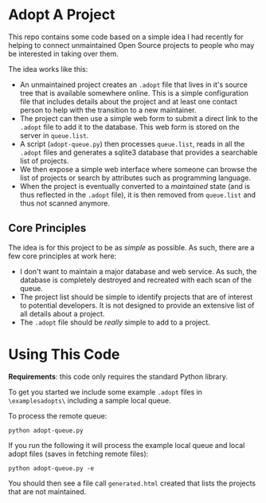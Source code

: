 # Adopt A Project

This repo contains some code based on a simple idea I had recently for helping to connect unmaintained Open Source projects to people who may be interested in taking over them.

The idea works like this:

 * An unmaintained project creates an `.adopt` file that lives in it's source tree that is available somewhere online. This is a simple configuration file that includes details about the project and at least one contact person to help with the transition to a new maintainer.
 * The project can then use a simple web form to submit a direct link to the `.adopt` file to add it to the database. This web form is stored on the server in `queue.list`.
 * A script (`adopt-queue.py`) then processes `queue.list`, reads in all the `.adopt` files and generates a sqlite3 database that provides a searchable list of projects.
 * We then expose a simple web interface where someone can browse the list of projects or search by attributes such as programming language.
 * When the project is eventually converted to a *maintained* state (and is thus reflected in the `.adopt` file), it is then removed from `queue.list` and thus not scanned anymore.

## Core Principles

The idea is for this project to be as *simple* as possible. As such, there are a few core principles at work here:

 * I don't want to maintain a major database and web service. As such, the database is completely destroyed and recreated with each scan of the queue.
 * The project list should be simple to identify projects that are of interest to potential developers. It is not designed to provide an extensive list of all details about a project.
 * The `.adopt` file should be *really* simple to add to a project.

# Using This Code

**Requirements**: this code only requires the standard Python library.

To get you started we include some example `.adopt` files in `\examplesadopts\` including a sample local queue.

To process the remote queue:

```
python adopt-queue.py
```

If you run the following it will process the example local queue and local adopt files (saves in fetching remote files):

```
python adopt-queue.py -e
```

You should then see a file call `generated.html` created that lists the projects that are not maintained.
